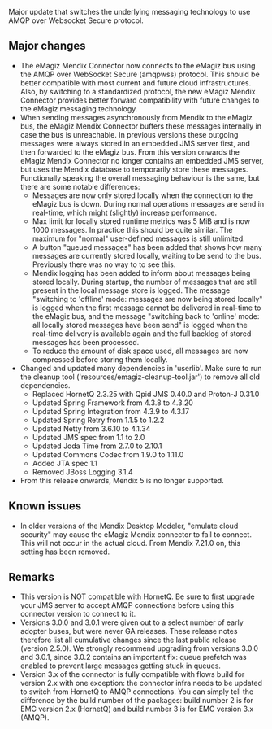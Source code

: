 Major update that switches the underlying messaging technology to use AMQP over Websocket Secure protocol.
## Major changes
- The eMagiz Mendix Connector now connects to the eMagiz bus using the AMQP over WebSocket Secure (amqpwss) protocol. This should be better compatible with most current and future cloud infrastructures. Also, by switching to a standardized protocol, the new eMagiz Mendix Connector provides better forward compatibility with future changes to the eMagiz messaging technology.
- When sending messages asynchronously from Mendix to the eMagiz bus, the eMagiz Mendix Connector buffers these messages internally in case the bus is unreachable. In previous versions these outgoing messages were always stored in an embedded JMS server first, and then forwarded to the eMagiz bus. From this version onwards the eMagiz Mendix Connector no longer contains an embedded JMS server, but uses the Mendix database to temporarily store these messages. Functionally speaking the overall messaging behaviour is the same, but there are some notable differences:
  - Messages are now only stored locally when the connection to the eMagiz bus is down. During normal operations messages are send in real-time, which might (slightly) increase performance.
  - Max limit for locally stored runtime metrics was 5 MiB and is now 1000 messages. In practice this should be quite similar. The maximum for "normal" user-defined messages is still unlimited.
  - A button "queued messages" has been added that shows how many messages are currently stored locally, waiting to be send to the bus. Previously there was no way to to see this.
  - Mendix logging has been added to inform about messages being stored locally. During startup, the number of messages that are still present in the local message store is logged. The message "switching to 'offline' mode: messages are now being stored locally" is logged when the first message cannot be delivered in real-time to the eMagiz bus, and the message "switching back to 'online' mode: all locally stored messages have been send" is logged when the real-time delivery is available again and the full backlog of stored messages has been processed.
  - To reduce the amount of disk space used, all messages are now compressed before storing them locally.
- Changed and updated many dependencies in 'userlib'. Make sure to run the cleanup tool ('resources/emagiz-cleanup-tool.jar') to remove all old dependencies.
  - Replaced HornetQ 2.3.25 with Qpid JMS 0.40.0 and Proton-J 0.31.0
  - Updated Spring Framework from 4.3.8 to 4.3.20
  - Updated Spring Integration from 4.3.9 to 4.3.17
  - Updated Spring Retry from 1.1.5 to 1.2.2
  - Updated Netty from 3.6.10 to 4.1.34
  - Updated JMS spec from 1.1 to 2.0
  - Updated Joda Time from 2.7.0 to 2.10.1
  - Updated Commons Codec from 1.9.0 to 1.11.0
  - Added JTA spec 1.1
  - Removed JBoss Logging 3.1.4
- From this release onwards, Mendix 5 is no longer supported.
## Known issues
- In older versions of the Mendix Desktop Modeler, "emulate cloud security" may cause the eMagiz Mendix connector to fail to connect. This will not occur in the actual cloud. From Mendix 7.21.0 on, this setting has been removed.
## Remarks
- This version is NOT compatible with HornetQ. Be sure to first upgrade your JMS server to accept AMQP connections before using this connector version to connect to it.
- Versions 3.0.0 and 3.0.1 were given out to a select number of early adopter buses, but were never GA releases. These release notes therefore list all cumulative changes since the last public release (version 2.5.0). We strongly recommend upgrading from versions 3.0.0 and 3.0.1, since 3.0.2 contains an important fix: queue prefetch was enabled to prevent large messages getting stuck in queues.
- Version 3.x of the connector is fully compatible with flows build for version 2.x with one exception: the connector infra needs to be updated to switch from HornetQ to AMQP connections. You can simply tell the difference by the build number of the packages: build number 2 is for EMC version 2.x (HornetQ) and build number 3 is for EMC version 3.x (AMQP).
